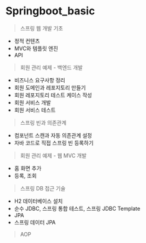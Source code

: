 # Springboot_basic   

> 스프링 웹 개발 기초
- 정적 컨텐츠
- MVC와 템플릿 엔진
- API 

> 회원 관리 예제 - 백엔드 개발
- 비즈니스 요구사항 정리
- 회원 도메인과 레포지토리 만들기
- 회원 레포지토리 테스트 케이스 작성
- 회원 서비스 개발
- 회원 서비스 테스트

> 스프링 빈과 의존관계
- 컴포넌트 스캔과 자동 의존관계 설정
- 자바 코드로 직접 스프링 빈 등록하기

> 회원 관리 예제 - 웹 MVC 개발
- 홈 화면 추가
- 등록, 조회

> 스프링 DB 접근 기술
- H2 데이터베이스 설치
- 순수 JDBC, 스프링 통합 테스트, 스프링 JDBC Template
- JPA
- 스프링 데이터 JPA

> AOP
